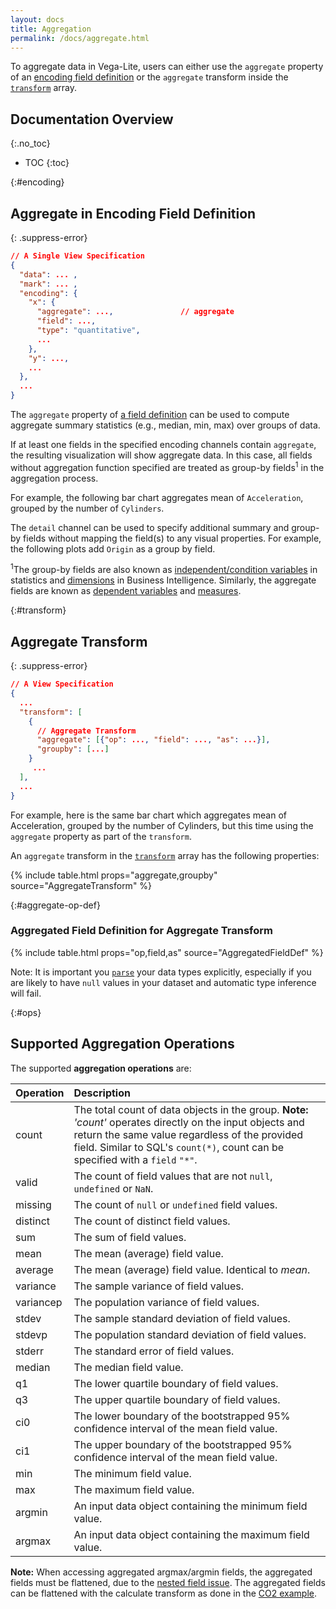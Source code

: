 ```yaml
---
layout: docs
title: Aggregation
permalink: /docs/aggregate.html
---
```


To aggregate data in Vega-Lite, users can either use the `aggregate` property of an [encoding field definition](#encoding) or the `aggregate` transform inside the [`transform`](#transform) array.

## Documentation Overview
{:.no_toc}

<!-- prettier-ignore -->
- TOC
{:toc}


{:#encoding}
## Aggregate in Encoding Field Definition

<!-- TODO why aggregation -->

{: .suppress-error}
```json
// A Single View Specification
{
  "data": ... ,
  "mark": ... ,
  "encoding": {
    "x": {
      "aggregate": ...,               // aggregate
      "field": ...,
      "type": "quantitative",
      ...
    },
    "y": ...,
    ...
  },
  ...
}
```

The `aggregate` property of [a field definition](encoding.html#field-def) can be used to compute aggregate summary statistics (e.g., median, min, max) over groups of data.

If at least one fields in the specified encoding channels contain `aggregate`, the resulting visualization will show aggregate data. In this case, all fields without aggregation function specified are treated as group-by fields<sup>1</sup> in the aggregation process.

For example, the following bar chart aggregates mean of `Acceleration`, grouped by the number of `Cylinders`.

<div class="vl-example" data-name="bar_aggregate_vertical"></div>

The `detail` channel can be used to specify additional summary and group-by fields without mapping the field(s) to any visual properties.  For example, the following plots add `Origin` as a group by field.

<div class="vl-example" data-name="point_aggregate_detail"></div>

<span class="note-line"><sup>1</sup>The group-by fields are also known as [independent/condition variables](https://en.wikipedia.org/wiki/Dependent_and_independent_variables) in statistics and [dimensions](https://en.wikipedia.org/wiki/Dimension_(data_warehouse)) in Business Intelligence. Similarly, the aggregate fields are known as [dependent variables](https://en.wikipedia.org/wiki/Dependent_and_independent_variables) and [measures](https://en.wikipedia.org/wiki/Measure_(data_warehouse)). </span>


{:#transform}
## Aggregate Transform


{: .suppress-error}
```json
// A View Specification
{
  ...
  "transform": [
    {
      // Aggregate Transform
      "aggregate": [{"op": ..., "field": ..., "as": ...}],
      "groupby": [...]
    }
     ...
  ],
  ...
}
```

For example, here is the same bar chart which aggregates mean of Acceleration, grouped by the number of Cylinders, but this time using the `aggregate` property as part of the `transform`.

<div class="vl-example" data-name="bar_aggregate_transform"></div>

An `aggregate` transform in the [`transform`](transform.html) array has the following properties:

{% include table.html props="aggregate,groupby" source="AggregateTransform" %}

{:#aggregate-op-def}
### Aggregated Field Definition for Aggregate Transform

{% include table.html props="op,field,as" source="AggregatedFieldDef" %}

Note: It is important you [`parse`](data.html#format) your data types explicitly, especially if you are likely to have `null` values in your dataset and automatic type inference will fail.

{:#ops}
## Supported Aggregation Operations

The supported **aggregation operations** are:

| Operation | Description  |
| :-------- | :------------|
| count     | The total count of data objects in the group. <span class="note-line">__Note:__ _'count'_ operates directly on the input objects and return the same value regardless of the provided field. Similar to SQL's `count(*)`, count can be specified with a `field` `"*"`.|
| valid     | The count of field values that are not `null`, `undefined` or `NaN`.|
| missing   | The count of `null` or `undefined` field values.|
| distinct  | The count of distinct field values.|
| sum       | The sum of field values.|
| mean      | The mean (average) field value.|
| average   | The mean (average) field value. Identical to _mean_.|
| variance  | The sample variance of field values.|
| variancep | The population variance of field values.|
| stdev     | The sample standard deviation of field values.|
| stdevp    | The population standard deviation of field values.|
| stderr    | The standard error of field values.|
| median    | The median field value.|
| q1        | The lower quartile boundary of field values.|
| q3        | The upper quartile boundary of field values.|
| ci0       | The lower boundary of the bootstrapped 95% confidence interval of the mean field value.|
| ci1       | The upper boundary of the bootstrapped 95% confidence interval of the mean field value.|
| min       | The minimum field value.|
| max       | The maximum field value.|
| argmin    | An input data object containing the minimum field value.|
| argmax    | An input data object containing the maximum field value.|

__Note:__ When accessing aggregated argmax/argmin fields, the aggregated fields must be flattened, due to the [nested field issue](https://github.com/vega/vega-lite/issues/3361). The aggregated fields can be flattened with the calculate transform as done in the [CO2 example]({{site.baseurl}}/examples/layer_line_co2_concentration.html).
